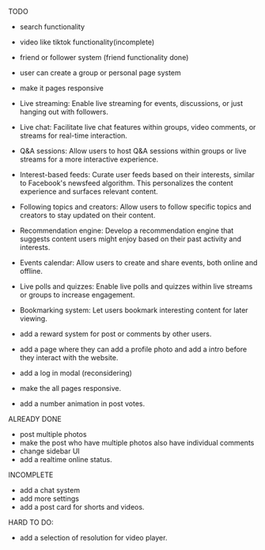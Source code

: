 TODO

- search functionality
- video like tiktok functionality(incomplete)
- friend or follower system (friend functionality done)
- user can create a group or personal page system
- make it pages responsive
- Live streaming: Enable live streaming for events, discussions, or just hanging out with followers.
- Live chat: Facilitate live chat features within groups, video comments, or streams for real-time interaction.
- Q&A sessions: Allow users to host Q&A sessions within groups or live streams for a more interactive experience.
- Interest-based feeds: Curate user feeds based on their interests, similar to Facebook's newsfeed algorithm. This personalizes the content experience and surfaces relevant content.
- Following topics and creators: Allow users to follow specific topics and creators to stay updated on their content.
- Recommendation engine: Develop a recommendation engine that suggests content users might enjoy based on their past activity and interests.
- Events calendar: Allow users to create and share events, both online and offline.
- Live polls and quizzes: Enable live polls and quizzes within live streams or groups to increase engagement.
- Bookmarking system: Let users bookmark interesting content for later viewing.

- add a reward system for post or comments by other users.
- add a page where they can add a profile photo and add a intro before they interact with the website.

- add a log in modal (reconsidering)
- make the all pages responsive.

- add a number animation in post votes.

ALREADY DONE

- post multiple photos
- make the post who have multiple photos also have individual comments
- change sidebar UI
- add a realtime online status.

INCOMPLETE

- add a chat system
- add more settings
- add a post card for shorts and videos.

HARD TO DO:

- add a selection of resolution for video player.
